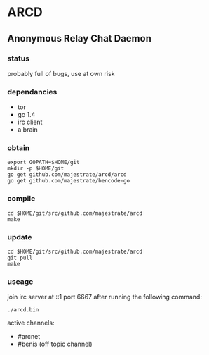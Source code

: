 # ARCD
## Anonymous Relay Chat Daemon

### status

probably full of bugs, use at own risk

### dependancies

* tor
* go 1.4
* irc client
* a brain

### obtain

    export GOPATH=$HOME/git
    mkdir -p $HOME/git
    go get github.com/majestrate/arcd/arcd
    go get github.com/majestrate/bencode-go
    
### compile

    cd $HOME/git/src/github.com/majestrate/arcd 
    make

### update

    cd $HOME/git/src/github.com/majestrate/arcd
    git pull 
    make 

### useage

join irc server at ::1 port 6667 after running the following command:

    ./arcd.bin

active channels: 

* #arcnet
* #benis (off topic channel)

